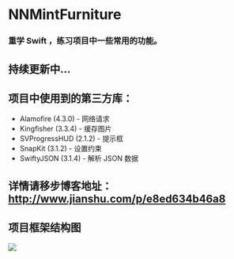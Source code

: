 # NNMintFurniture
### 重学 Swift ，练习项目中一些常用的功能。
## 持续更新中...

## 项目中使用到的第三方库：
 - Alamofire (4.3.0) - 网络请求 
 - Kingfisher (3.3.4) - 缓存图片 
 - SVProgressHUD (2.1.2) - 提示框
 - SnapKit (3.1.2) - 设置约束 
 - SwiftyJSON (3.1.4) - 解析 JSON 数据 
 
## 详情请移步博客地址：http://www.jianshu.com/p/e8ed634b46a8
 
## 项目框架结构图

![](https://github.com/liuzhongning/NNMintFurniture/blob/master/images/image.png)
